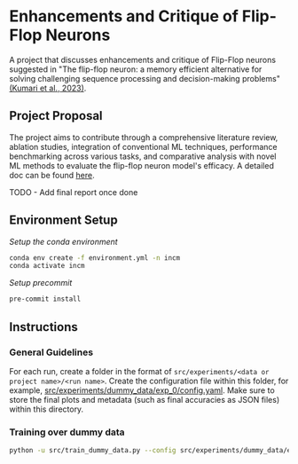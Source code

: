 # Enhancements and Critique of Flip-Flop Neurons

A project that discusses enhancements and critique of Flip-Flop neurons suggested in "The flip-flop neuron: a memory efficient alternative for solving challenging sequence processing and decision-making problems" [(Kumari et al., 2023)](https://link.springer.com/article/10.1007/s00521-023-08552-7#:~:text=04%20May%202023-,The%20flip%2Dflop%20neuron%3A%20a%20memory%20efficient%20alternative%20for%20solving,processing%20and%20decision%2Dmaking%20problems). 

## Project Proposal

The project aims to contribute through a comprehensive literature review, ablation studies, integration of conventional ML techniques, performance benchmarking across various tasks, and comparative analysis with novel ML methods to evaluate the flip-flop neuron model's efficacy. A detailed doc can be found [here](./documents/Project-Proposal.pdf).

TODO - Add final report once done

## Environment Setup

_Setup the conda environment_
```bash
conda env create -f environment.yml -n incm
conda activate incm
```

_Setup precommit_
```bash
pre-commit install
```

## Instructions

### General Guidelines

For each run, create a folder in the format of `src/experiments/<data or project name>/<run name>`. Create the configuration file within this folder, for example, [src/experiments/dummy_data/exp_0/config.yaml](src/experiments/dummy_data/exp_0/config.yaml). Make sure to store the final plots and metadata (such as final accuracies as JSON files) within this directory.

### Training over dummy data

```bash
python -u src/train_dummy_data.py --config src/experiments/dummy_data/exp_0/config.yaml
```
